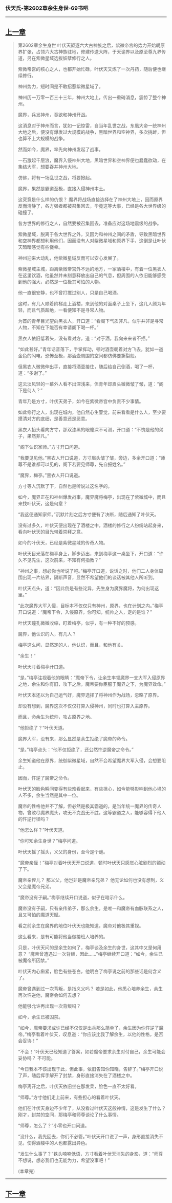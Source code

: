 ### 伏天氏-第2602章余生身世-69书吧

--------
[上一章](./9050286ba554aa8af84efc2e67685304.md)
--------


>
>
>
>第2602章余生身世
>叶伏天驱逐六大古神族之后，紫微帝宫的势力开始朝原界扩张，占领六大古神族驻地，修建传送大阵，于天谕界以及原至尊九界传道，另在紫微星域选拔妖孽修行之人。
>
>紫微帝宫的核心之人，也都开始忙碌，叶伏天又炼了一次丹药，随后便也继续修行。
>
>神州势力，短时间是不敢招惹紫微星域了。
>
>神州历一万零一百三十三年，神州大地上，传出一重磅消息，震惊了整个神州。
>
>魔界，兵发神州，竟欲和神州开战。
>
>这消息对于神州而言，犹如一记惊雷，自当年乱世之战，东凰大帝一统神州大地之后，便没有爆发过大规模的战争，黑暗世界和空神界，多次挑衅，但也算不上大规模的战争。
>
>然而如今，魔界，率先向神州发起了战事。
>
>一石激起千层浪，魔界入侵神州大地，黑暗世界和空神界便也蠢蠢欲动，在集结大军，想要吞并神州大地。
>
>仿佛，将有一场乱世之战，将要掀起。
>
>魔界，果然是霸道至极，直接入侵神州本土。
>
>这究竟是什么样的仇恨？
>魔界将战场直接选择在了神州大地上，因而原界反而清静了，各方强者都被召集回去，毕竟这等大事，已经是各大世界级的碰撞了。
>
>各方世界的修行之人，自然要被召集回去，准备应对这场地震级的战争。
>
>紫微星域，脱离于各大世界之外，又因为和神州之间的矛盾，导致黑暗世界和空神界都想利用他们，因而没有人对紫微星域和原界下手，这倒是让叶伏天暗暗感觉有些侥幸。
>
>神州迎来大动乱，他紫微星域反而可以安心发展了。
>
>紫微星域主城，距离紫微帝宫外不远的地方，一家酒楼中，有着一位黑衣人在这里饮酒，他虽然并未刻意释放出自己的气息，但周围的人依旧能够感受到他的强大，必然是一位极其可怕的人物。
>
>他一直很安静，也不曾打搅过别人，只是自己喝酒。
>
>这时，有几人顺着阶梯走上酒楼，来到他的对面桌子上坐下，这几人颇为年轻，而且气质超绝，一看便知不是寻常人物。
>
>为首的青年目光望向黑衣人，开口道：“看阁下气质非凡，似乎并非是寻常人物，不知在下能否有幸请阁下喝一杯。”
>
>黑衣人依旧低着头，没有看对方，道：“对于酒，我向来来者不拒。”
>
>“如此甚好。”青年话音落下，手掌挥动，顿时酒壶朝着对方飞去，犹如一道金色的闪电，恐怖至极，那酒壶周围的空间都仿佛要撕裂般。
>
>但黑衣人微微伸出手，直接将酒壶接住，随后给自己倒酒，喝了一杯，道：“多谢了。”
>
>这云淡风轻的一幕外人看不出深浅来，但青年却眉头微微皱了皱，道：“阁下是何人？”
>
>青年乃是方寸，叶伏天弟子，如今在紫微帝宫中负责不少事情。
>
>如此修行之人，出现在城内，他自然心生警觉，前来看看是什么人，至少要摸清对方的底细，是善意还是恶意。
>
>黑衣人抬头看向方寸，那双漆黑的眼瞳深不可测，开口道：“不愧是他的弟子，果然非凡。”
>
>“阁下认识家师。”方寸开口问道。
>
>“我要见见他。”黑衣人开口说道，方寸眉头皱了皱，旁边，多余开口道：“师尊不是谁都可以见的，阁下若要见师尊，先自报姓名。”
>
>“魔界，梅亭。”黑衣人开口说道。
>
>方寸等人沉默了下，自然也是听说过这名字的。
>
>如今，魔界正在和神州爆发战事，魔界魔将梅亭，出现在了紫微城中，而且来找叶伏天，这是何意？
>
>“我这便通知家师。”沉默片刻之后方寸便有了决断，随后通知了叶伏天。
>
>没有过多久，叶伏天便出现在了酒楼之中，酒楼的修行之人纷纷站起身来，看向叶伏天的目光带着崇拜之意。
>
>如今的叶伏天，已经是紫微星域的传奇人物。
>
>叶伏天目光落在梅亭身上，脚步迈出，来到梅亭这一桌坐下，开口道：“许久不见先生，这次前来，不知有何指教？”
>
>“神州之事，想必你也听说了吧。”梅亭开口道，说话之时，他们二人身体周围出现一片结界，隔断声音，显然不希望他们的谈话被其他人所听到。
>
>叶伏天点头，道：“因此倒是有些诧异，先生身为魔界魔将，为何出现这里。”
>
>“此次魔界大军入侵，目标本不仅仅只有神州，原界，也在计划之内。”梅亭开口说道：“魔帝下令，入侵原界，你可知，统帅之人，定的是谁？”
>
>叶伏天瞳孔微微收缩，盯着梅亭，似乎，有一种不好的预感。
>
>魔界，他认识的人，有几人？
>
>梅亭这么问，显然定的人，他认识，而且，和他有关。
>
>“余生！”
>
>叶伏天盯着梅亭开口道。
>
>“是。”梅亭注视着他的眼睛：“魔帝下令，让余生率领魔界一支大军入侵原界之地，余生和你有旧，攻下之后，魔帝要你臣服于魔界之下，为魔界效命。”
>
>叶伏天本还以为自己运气好，魔界选择了将神州作为战场，忽略了原界。
>
>却没有想到，魔界这次不仅仅打算入侵神州，同时也打算入主原界。
>
>而且，命余生为统帅，攻占原界之地。
>
>“他拒绝了？”叶伏天道。
>
>魔界大军，没有来，那么显然是余生拒绝了魔帝的命令。
>
>“是。”梅亭点头：“他不仅拒绝了，还公然忤逆魔帝之命令。”
>
>余生知道他在原界，统御紫微星域，自然不会希望魔界大军入侵，会想要阻止。
>
>因而，忤逆了魔帝之命令。
>
>叶伏天的脸色瞬间变得有些难看起来，有些担心，如今能够影响到他心境的人不多，余生当然是其中一位。
>
>魔帝的性格他并不了解，但必然是极其霸道的，是当年统一魔界的传奇人物，曾败尽魔界魔头，攻无不克战无不胜，这等霸道之人，能够容得下他人的忤逆行径吗？
>
>“他怎么样？”叶伏天道。
>
>“你可知余生身世？”梅亭问道。
>
>叶伏天摇了摇头，义父的身份，至今是个谜。
>
>“魔帝亲侄！”梅亭对着叶伏天开口说道，顿时叶伏天只感觉心脏剧烈的颤动了下。
>
>魔帝亲侄儿？
>那义父，他岂非是魔帝亲兄弟？
>他无论如何也没有想到，义父会是魔帝兄弟。
>
>“魔帝没有子嗣。”梅亭继续开口说道，似乎在暗示什么。
>
>魔帝没有子嗣，只有亲传弟子，那么余生，是唯一和魔帝有血脉联系之人，且又可怕的魔道天赋。
>
>看之前余生在魔界的地位叶伏天也能知道，魔帝对他极其重视。
>
>这么看来，是有可能将他当做接班人培养的。
>
>只是，叶伏天问的是余生如何了，梅亭谈及余生的身世，这其中又是何用意？
>“魔帝曾遭遇过一次背叛，因此……”梅亭继续开口道：“如今，余生已被魔帝所囚禁。”
>
>叶伏天内心揪紧，脸色有些苍白，他明白了梅亭说之前的那些话是何含义了。
>
>魔帝曾遇到过一次背叛，是指义父吗？
>若是如此，他悉心培养余生，余生再次忤逆他，魔帝会如何去想？
>
>他能够允许再出现一次背叛吗？
>
>如今，余生已被囚禁。
>
>“如今，魔帝要求或许已经不仅仅是出兵那么简单了，余生因为你忤逆了魔帝。”梅亭看着叶伏天，叹息道：“你应该比我了解余生，以他的性格，是否会妥协！”
>
>“不会！”叶伏天已经知道了答案，如若魔帝要求余生对付自己，余生可能会妥协吗？
>不可能。
>
>“今日我本不该出现于此，但此事，依旧告知你知晓，告辞了。”梅亭开口说了声，随后挥手解开了封禁，身形直接消失在了酒楼之中。
>
>梅亭离开之后，叶伏天依旧坐在那发呆，脸色一直不太好看。
>
>“师尊。”方寸他们走上前来，有些担心的看着叶伏天。
>
>他们在叶伏天身边不少年了，从没看过叶伏天这般神情，这是发生了什么？
>刚才，封禁的空间，那梅亭和师尊谈论了什么事情。
>
>“师尊，怎么了？”小零也开口问道。
>
>“没什么，我先回去，你们不必管。”叶伏天开口说了一声，身形直接消失不见，使得酒楼中的人也都露出异色。
>
>“发生什么事了？”铁头喃喃低语，方寸看着叶伏天消失的身影，道：“师尊不想说，想必我们也无能为力，希望没事吧！”
>
>(本章完)
>
>

--------
[下一章](./eedd426a2b2c149720507bf81211415e.md)
--------
